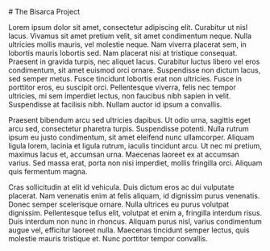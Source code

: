 # The Bisarca Project

Lorem ipsum dolor sit amet, consectetur adipiscing elit. Curabitur ut nisl lacus. Vivamus sit amet pretium velit, sit amet condimentum neque. Nulla ultricies mollis mauris, vel molestie neque. Nam viverra placerat sem, in lobortis mauris lobortis sed. Nam placerat nisi at tristique consequat. Praesent in gravida turpis, nec aliquet lacus. Curabitur luctus libero vel eros condimentum, sit amet euismod orci ornare. Suspendisse non dictum lacus, sed semper metus. Fusce tincidunt lobortis erat non ultricies. Fusce in porttitor eros, eu suscipit orci. Pellentesque viverra, felis nec tempor ultricies, mi sem imperdiet lectus, non faucibus nibh sapien in velit. Suspendisse at facilisis nibh. Nullam auctor id ipsum a convallis.

Praesent bibendum arcu sed ultricies dapibus. Ut odio urna, sagittis eget arcu sed, consectetur pharetra turpis. Suspendisse potenti. Nulla rutrum ipsum eu justo condimentum, sit amet eleifend nunc ullamcorper. Aliquam ligula lorem, lacinia et ligula rutrum, iaculis tincidunt arcu. Ut nec mi pretium, maximus lacus et, accumsan urna. Maecenas laoreet ex at accumsan varius. Sed massa erat, porta non nisi imperdiet, mollis fringilla orci. Aliquam quis fermentum magna.

Cras sollicitudin at elit id vehicula. Duis dictum eros ac dui vulputate placerat. Nam venenatis enim at felis aliquam, id dignissim purus venenatis. Donec semper scelerisque ornare. Nulla ultrices eu purus volutpat dignissim. Pellentesque tellus elit, volutpat et enim a, fringilla interdum risus. Duis interdum non nunc in rhoncus. Aliquam purus nisl, varius condimentum augue vel, efficitur laoreet nulla. Maecenas tincidunt semper lectus, quis molestie mauris tristique et. Nunc porttitor tempor convallis.
